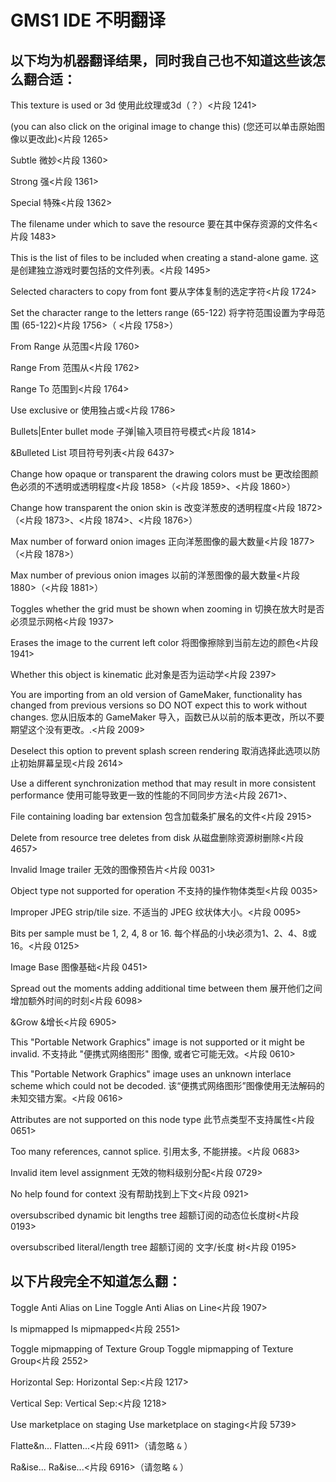 # GMS1 IDE 不明翻译

## 以下均为机器翻译结果，同时我自己也不知道这些该怎么翻合适：



This texture is used or 3d
使用此纹理或3d（？）<片段 1241>



(you can also click on the original image to change this)
(您还可以单击原始图像以更改此)<片段 1265>



Subtle
微妙<片段 1360>



Strong
强<片段 1361>



Special
特殊<片段 1362>



The filename under which to save the resource
要在其中保存资源的文件名<片段 1483>



This is the list of files to be included when creating a stand-alone game.
这是创建独立游戏时要包括的文件列表。<片段 1495>



Selected characters to copy from font
要从字体复制的选定字符<片段 1724>



Set the character range to the letters range (65-122)
将字符范围设置为字母范围 (65-122)<片段 1756>（ <片段 1758>）



From Range
从范围<片段 1760>



Range From
范围从<片段 1762>



Range To
范围到<片段 1764>



Use exclusive or
使用独占或<片段 1786>



Bullets|Enter bullet mode
子弹|输入项目符号模式<片段 1814>



&Bulleted List
项目符号列表<片段 6437>



Change how opaque or transparent the drawing colors must be
更改绘图颜色必须的不透明或透明程度<片段 1858>（<片段 1859>、<片段 1860>）



Change how transparent the onion skin is
改变洋葱皮的透明程度<片段 1872>（<片段 1873>、<片段 1874>、<片段 1876>）



Max number of forward onion images
正向洋葱图像的最大数量<片段 1877>（<片段 1878>）



Max number of previous onion images
以前的洋葱图像的最大数量<片段 1880>（<片段 1881>）



Toggles whether the grid must be shown when zooming in
切换在放大时是否必须显示网格<片段 1937>



Erases the image to the current left color
将图像擦除到当前左边的颜色<片段 1941>



Whether this object is kinematic
此对象是否为运动学<片段 2397>



You are importing from an old version of GameMaker, functionality has changed from previous versions so DO NOT expect this to work without changes.
您从旧版本的 GameMaker 导入，函数已从以前的版本更改，所以不要期望这个没有更改。.<片段 2009>



Deselect this option to prevent splash screen rendering
取消选择此选项以防止初始屏幕呈现<片段 2614>



Use a different synchronization method that may result in more consistent performance
使用可能导致更一致的性能的不同同步方法<片段 2671>、



File containing loading bar extension
包含加载条扩展名的文件<片段 2915>



Delete from resource tree deletes from disk
从磁盘删除资源树删除<片段 4657>



Invalid Image trailer
无效的图像预告片<片段 0031>



Object type not supported for operation
不支持的操作物体类型<片段 0035>



Improper JPEG strip/tile size.
不适当的 JPEG 纹状体大小。<片段 0095>



Bits per sample must be 1, 2, 4, 8 or 16.
每个样品的小块必须为1、2、4、8或16。<片段 0125>



Image Base
图像基础<片段 0451>



Spread out the moments adding additional time between them
展开他们之间增加额外时间的时刻<片段 6098>



&Grow
&增长<片段 6905>



This "Portable Network Graphics" image is not supported or it might be invalid.
不支持此 "便携式网络图形" 图像, 或者它可能无效。<片段 0610>



This "Portable Network Graphics" image uses an unknown interlace scheme which could not be decoded.
该“便携式网络图形”图像使用无法解码的未知交错方案。<片段 0616>



Attributes are not supported on this node type
此节点类型不支持属性<片段 0651>



Too many references, cannot splice.
引用太多, 不能拼接。<片段 0683>



Invalid item level assignment
无效的物料级别分配<片段 0729>



No help found for context
没有帮助找到上下文<片段 0921>



oversubscribed dynamic bit lengths tree
超额订阅的动态位长度树<片段 0193>



oversubscribed literal/length tree
超额订阅的 文字/长度 树<片段 0195>

## 以下片段完全不知道怎么翻：

Toggle Anti Alias on Line
Toggle Anti Alias on Line<片段 1907>



Is mipmapped
Is mipmapped<片段 2551>



Toggle mipmapping of Texture Group
Toggle mipmapping of Texture Group<片段 2552>



Horizontal Sep:
Horizontal Sep:<片段 1217>



Vertical Sep:
Vertical Sep:<片段 1218>



Use marketplace on staging
Use marketplace on staging<片段 5739>



Flatte&n...
Flatten...<片段 6911>（请忽略 `&` ）



Ra&ise...
Ra&ise...<片段 6916>（请忽略 `&` ）